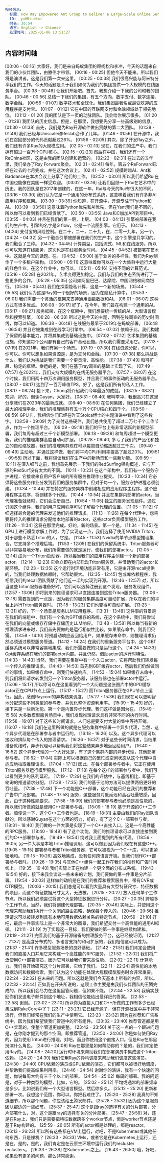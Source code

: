 ```yaml
---
视频信息:
  标题: How Ray Empowered Ant Group to Deliver a Large-Scale Online Serverless Platform
  ID: _yu0Rtuetuc
  时长: 26:54
  语言: English -> Chinese
  处理时间: 2025-01-06 13:51:27
---
```


## 内容时间轴

[00:06 - 00:16] 大家好，我们是来自蚂蚁集团的顾杨松和李冲，今天的话题来自我们的小伙伴团队，由滕伟才带领。
[00:16 - 00:25] 但他今天不能来。所以我们将是演讲者。这是我们第一次来这里。
[00:25 - 00:38] 我们很高兴能与阿米特分享我们的工作。今天的话题是关于我们如何为我们的集团提供一个大规模的在线服务平台。
[00:38 - 00:46] 让我们开始吧。首先，我想介绍一下我的公司和我的团队。
[00:46 - 00:56] 总结一下我们的集团，有五个方向，数字支付、数字连接、数字金融。
[00:56 - 01:07] 数字技术和全球化。我们集团最著名或最受欢迎的应用程序是支付宝。
[01:07 - 01:12] 它在中国的互联网支付和金融领域处于领先地位。
[01:12 - 01:20] 我的团队是下一页的动脉团队。我会给你展示很多。
[01:20 - 01:29] 我团队的历史信息。但是，在那里，我想要先分享一些高级别的信息。
[01:30 - 01:38] 首先，我们是为Ray开源软件做出贡献的第二大团队。
[01:38 - 01:46] 我们已经与Uniscale和Reslab合作了几年。
[01:46 - 01:56] 在开源中，我们在召回部分的代码贡献超过26%。
[01:56 - 02:05] 其次，除了开发Ray之外，我们还有许多Ray的大规模应用。
[02:05 - 02:13] 现在，在我们的生产中，我们拥有超过一百万个CPU核心。
[02:15 - 02:23] 然后在中国，我们还有一个ReChina社区，这是由我的团队创建和运营的。
[02:23 - 02:31] 在过去的五年里，我们举办了Ray Forward聚会。
[02:31 - 02:41] 每年。第五个ReForward已经在过去的七月完成，并在这次会议上。
[02:41 - 02:52] 规模跨越AI、Ant和Baddance在本次会议上分享了他们的工作。
[02:52 - 03:01] 所以我们希望Rui在中国也能像在美国一样受欢迎。
[03:02 - 03:16] 让我们回顾一下Rui在艺术中的历史。我的团队是在2017年创建的，在这一年，Rui与今天的Rui有很大的不同。
[03:16 - 03:30] 我们认为它是一个通用的分布式系统，这意味着我们有许多非AI应用程序和框架。
[03:30 - 03:39] 你知道，在开源中，开源专注于Python和AI。
[03:39 - 03:50] 这意味着Python优先和AI优先，但在Yant我们是不同的，所以你可以看到我们已经贡献了。
[03:50 - 03:55] Java和C加加API到项目中。
[03:55 - 04:03] 并且在我们的第一层，上层。
[04:03 - 04:13] 引擎被部署在我们的生产中。引擎的名字是G flow，它是一个流图引擎。它用于。
[04:13 - 04:24] 支付宝的风险控制。在二十，二十，二十九，在，二零一九年，另一个。
[04:24 - 04:32] 另一个融合引擎被部署在我们的生产中。这个引擎是只学习的。我们融合了三种。
[04:32 - 04:45] 计算类型，包括流式、ML和在线服务，所以你可以知道在线服务，这次也是在线服务全时间。
[04:45 - 04:52] 被部署在艺术中。这就是今天的话题。在。
[04:52 - 05:00] 鉴于业务的多样性，我们为Ray制作了一个多租户架构。
[05:00 - 05:11] 这意味着你可以在一个大集群中运行大量的红色作业。在这个作业中，你可以。
[05:11 - 05:16] 支持不同的计算范式。
[05:16 - 05:28] 在2021年，艺术变得更加稳定。我们与我们的生态系统进行了一些更多的合作。
[05:28 - 05:35] 公司如阿里巴巴、达摩院、中国网络和网商银行。
[05:36 - 05:43] 我们在探索隐私计算，这是一个新的场景。
[05:44 - 05:53] 我们认为这是Ray的一个很好的场景，因为在隐私计算中，
[05:53 - 06:01] 我们需要一个灵活的框架来支持通用函数数据和AI。
[06:01 - 06:07] 这种方式有很多优点。
[06:08 - 06:17] 好了，在今年，我们旨在构建一个通用的AI。
[06:17 - 06:27] 服务框架，在这个框架中，我们想要统一传统的AI、大型语言模型和搜索引擎。
[06:28 - 06:38] 所以这是今天的主题，回到在线调查的历史时间线，你可以知道。
[06:38 - 06:48] 在线服务最早于2019年在蚂蚁部署。
[06:48 - 06:54] 并且它被集成到在线学习引擎中。
[06:54 - 07:02] 依赖于此，我们构建了保留的基本能力，并将其集成到基础设施中。
[07:02 - 07:12] 艺术集团的基础设施，你知道每个公司都有自己的客户基础设施。所以我们需要采用它。
[07:13 - 07:19] 在2021年，我们有另一个场景。
[07:19 - 07:30] 在线资源分配，你可以，你可以。你可以想象如果资源是，是为支付和金融。
[07:30 - 07:38] 那么挑战是什么。我们认为挑战是我们需要一个更灵活、高性能。
[07:38 - 07:49] 和可扩展、稳定的框架。幸运的是，我们在基于ray调查的基础上实现了它。
[07:49 - 07:57] 在2022年，我们支持大规模的在线无服务器平台。
[07:57 - 08:07] 在这个时候，我们用两十四万次调用服务模型，并且我们的事件驱动的无服务器平台。
[08:07 - 08:17] 达到了一百万峰值TPS。好了，这是我们所有的私人工作。
[08:17 - 08:24] 接下来，Chong将介绍我们今年最近的成就。
[08:25 - 08:31] 欢迎，好的，谢谢Guyan，大家好。
[08:31 - 08:40] 我叫李冲，我很高兴在这里分享我们在2023年的最新成就。
[08:40 - 08:50] 在任何集团，我们已经建立了最大的推理平台，我们的推理集群有五十万个CPU核心和四千个。
[08:50 - 08:59] GPU卡，我相信你们已经在昨天Stoica博士的主题演讲中看到了这些数字。
[08:59 - 09:09] 为了交付这些硬件，我们总共使用了超过二万七千个工作节点，作为一个推理平台。
[09:09 - 09:18] 我们的平台上有非常活跃的新模型部署，我们每周有超过三千个新模型部署。
[09:18 - 09:28] 和每周超过一个模型更新。我们的推理集群高度自动可扩展。
[09:28 - 09:40] 多亏了我们的产品化和独立的自动缩放器，我们的推理集群现在可以每周自动缩放超过三千次。
[09:40 - 09:49] 主动地，并通过这样做，我们将平均CPU利用率提高了超过20%。
[09:51 - 09:58] 所以下面，我将谈谈我们在生产中的新场景和一些新功能。
[09:59 - 10:11] 在深入细节之前，我想首先展示一下我们的RedSurfing架构概述，它与开源的RedSurf没有太大的不同。
[10:11 - 10:23] 在这个架构中，我们有一个服务守护进程，它接收来自用户客户端的所有服务推理作业提交。
[10:23 - 10:34] 它必须将这些服务作业分发到我们的服务集群中，但对于每一个，服务守护进程必须创建。
[10:34 - 10:44] 并在特定的服务集群中创建相应的应用程序主程序。这个应用程序主程序，将创建多个代理。
[10:44 - 10:54] 并且在集群内部署的actor。当代理准备就绪时，它们会注册自己。
[10:54 - 11:05] 独立的服务发现组件。通过订阅这个组件，我们的用户应用程序可以了解每个代理的位置。
[11:05 - 11:12] 仔细选择最合适的代理来发送他们的推理请求。
[11:13 - 11:26] 在每个代理中，您需要将传入的推理请求分配给本地部署的actor，这些actor负责模型服务工作。
[11:26 - 11:34] 这将在那里完成。好的，新的场景。第一个是。
[11:34 - 11:45] 在GPU上进行模型求解工作时，为了实现这一点，我们选择了使用NVIDIA Triton，对于那些不熟悉Triton的人，它是。
[11:45 - 11:53] Nvidia的单节点模型推理集合，它支持多个推理后端。
[11:53 - 12:05] 在我们的保留系统中，Triton服务器可以非常容易地分布，我们所需要做的就是运行，使我们的部署actor。
[12:05 - 12:14] 成为一个Triton启动器。所以每当我们的应用程序主创建一个新的部署actor。
[12:14 - 12:23] 它会立即在内部启动Triton服务器，并借助我们的actor长期环境。
[12:23 - 12:35] 这个运行时环境功能非常有用，它是由开源recall提供的，当我们处理数据依赖时，它帮助很大。
[12:35 - 12:45] 包或库依赖程序，我相信我们的recall团队贡献了他们近一半的实现到开源。
[12:46 - 12:57] 对，所以当这些Triton服务器准备好时，它们可以选择注册到这个发现，服务发现组件。
[12:57 - 13:06] 即将到来的推理请求可以直接连接到这些Triton服务器。
[13:06 - 13:18] 需要提到的一点是，因为我们的服务集群高度可自动扩展，所以在我们的平台上运行Triton服务器时。
[13:18 - 13:23] 它们也变得可自动扩展。
[13:23 - 13:31] 好的，下一个场景是服务LLM应用程序。
[13:31 - 13:48] 这件事的背景是在我们的端组中，我们有一个名为GPT缓存的系统，在这个系统中，我们将尝试在我们的向量或缓存存储中存储历史LLM响应。
[13:48 - 13:58] 所以每当有新的推理请求进来时，我们首先要做的是运行相似性比较。如果缓存命中，则我们只需。
[13:58 - 14:10] 将预启动响应返回给用户，如果缓存未命中，则推理请求仍然必须通过模型服务管道。
[14:12 - 14:24] 在我们的重新服务平台中，这个GBT缓存系统可以非常容易地集成，我们所需要做的只是运行这个。
[14:24 - 14:33] Gpt缓存系统在我们的部署actor内部。并且仍然，借助actor的运行时特性。
[14:33 - 14:43] 当然，我们需要在集群中有一个入口actor，它将帮助我们转发每一个传入的推理请求。
[14:43 - 14:53] 首先到GBT缓存actor，然后我们仍然做同样的事情，如果缓存命中，则我们快速响应。
[14:53 - 15:04] 如果缓存未命中，则我们将此请求转发到另一个Triton服务器，该服务器也在部署actor中运行。
[15:06 - 15:17] 所以你可以在这里看到的一个大问题是这张图片中的GPD缓存actor正在CPU节点上运行。
[15:17 - 15:27] 而Triton服务器正在GPU节点上运行。因此，感谢Raycord的异构结果调度。
[15:27 - 15:36] 我们现在可以更明智地分配这些不同类型的参与者，并优化整体资源利用率。
[15:39 - 15:49] 好的，接下来是一些新功能。第一个是内置异步代理。我们这样做是因为在。
[15:49 - 15:58] 大多数模型服务场景中，我们发现推理请求具有非常不同的执行时间。
[15:58 - 16:07] 对于这些长时间请求，人们总是要支付大量的集中等待开销。
[16:07 - 16:18] 我们在这里所做的就是在服务集群中部署一个异步代理，当然，这个异步代理是在部署参与者中运行的。
[16:18 - 16:26] 以及。这个异步代理可以接收和排队每个传入的推理请求。
[16:26 - 16:37] 对于这些长时间请求，当结果准备就绪时，异步代理可以帮助我们将这些结果异步地返回给用户。
[16:40 - 16:52] 这个异步代理的一个大好处是，有了这个集群内部的异步代理，其他部署参与者。
[16:52 - 17:04] 实际上可以根据自己的繁忙或空闲状态从这个代理中自适应地拉取推理请求。
[17:04 - 17:12] 因此，在每个部署参与者中，它正在使用Triton服务器运行模型服务。
[17:12 - 17:18] 在每个这样的部署参与者中，我们可以看到更少的队列延迟。
[17:19 - 17:29] 在我们的评估中，与基线相比，即基于轮询的推送请求分配。
[17:29 - 17:35] 我们的基于池的方法可以提供两倍更好的吞吐量。
[17:38 - 17:48] 下一个功能是C++部署，这个功能已经在我们的推荐和广告中广泛部署。
[17:48 - 17:58] 服务，这些服务对低延迟和高吞吐量敏感。因此，由于这种性能要求。
[17:58 - 18:09] 我们的部署参与者也必须是高性能的，所以我们所做的就是使用C++部署参与者。
[18:09 - 18:19] 基于开源的C++工作者。顺便说一下，这个C++工作者也是。
[18:19 - 18:31] 主要由我们的Ray团队贡献的，所以感谢Guyan在这个方面的努力，好的，有了这个C++部署参与者。
[18:31 - 18:40] 我们做的一件大事是实现了一个C++直接入口，这是一个高性能的RPC服务。
[18:40 - 18:49] 有了这个功能，我们的推理请求可以直接连接到我们的C++部署参与者。
[18:49 - 18:54] 绕过我上面提到的所有代理。
[18:56 - 19:05] 另一件大事是本地Triton推理调用，这可以做到因为我们现在有这些C++。
[19:05 - 19:15] 部署参与者和Triton服务器，它可以被视为一个C++库，可以更紧密地和。
[19:15 - 19:26] 高效地集成，没有任何跨语言开销。当我们制作C++部署参与者时。
[19:26 - 19:35] 与其他C++组件一起工作在我们的推荐和广告时间线上。
[19:35 - 19:40] 我们实际上正在构建一个更全面的分布式系统。
[19:43 - 19:54] 好的，接下来我会谈谈一些未来的计划，我们要做的第一件事是分片部署。
[19:54 - 20:03] 这样做的动机是在我们的推荐和搜索服务中，带有CVR或CTR模型。
[20:03 - 20:15] 我们总是可以看到大量具有大型特征尺寸、特征数据的项目，而这个特征数据尺寸太大，无法被。
[20:15 - 20:27] 放入任何单个工作节点，所以我们必须尝试将这个大型特征数据进行分片。
[20:27 - 20:35] 跨越多个工作节点。当然，我们将创建代理部署。
[20:35 - 20:46] 实际上，并使用这个代理来帮助我们执行一个关闭的路由策略，确保每个传入的。
[20:46 - 20:56] 推理请求可以被转发到具有本地可用数据依赖关系的特定节点。
[20:59 - 21:10] 好吧，最后一件事实际上是一个非常大的图景，我们希望交付一个高性能的通用AI框架。
[21:11 - 21:19] 为了实现这一目标，我们要做的第一件事是继续构建和。
[21:19 - 21:27] 完善我们的基于开源储备的推理服务平台，这已经被证明。
[21:27 - 21:37] 是高度分布式的、多语言支持的和可扩展的，我们相信这可以成为。
[21:37 - 21:41] 许多模型服务场景的良好基础。
[21:42 - 21:51] 我们肯定会使用我们的直接入口并用它来构建一个高性能的RPC服务。
[21:52 - 22:02] 我们将广泛使用C++部署演员，因为它可以给我们带来高性能。
[22:02 - 22:11] 计算能力。我们将开始研究这个分片部署，它给了我们。
[22:11 - 22:24] 高性能的本地数据访问和数据检索，我们认为这个功能在处理大规模模型服务时会非常重要。
[22:24 - 22:32] 在未来的问题。所以这就是我们今天基本上所有的内容，所以。
[22:32 - 22:44] 正如我在开头所说的，这项工作主要是由我们伙伴团队的王腾完成的，所以我们会尽力在这里回答问题，但如果不能，
[22:44 - 22:53] 我确实鼓励你们发送电子邮件到这个地址，我相信他能给出最详细的答案。
[22:53 - 22:58] 谢谢。
[23:02 - 23:10] 所以你为直接入口和C++所做的工作有多少已经集成到RakeCore中了？
[23:11 - 23:23] 它已经开源了，但在开源社区中并不非常流行，但我们经常在我们的生产中使用它。
[23:23 - 23:32] 因为在推荐和广告系统中，因为我们希望使我们管道中的所有组件。
[23:32 - 23:40] 推荐管道都是用C++实现的，使整个管道更加完整。
[23:42 - 23:50] 关于这一点的一个跟进问题是，在你刚才提到的那个空间，即推荐管道。
[23:50 - 24:00] 你是如何使用Ray的，因为使用Triton进行推理，对吧。而且你使用这个直接入口。但是Ray在那里扮演什么角色。
[24:00 - 24:08] Ray在那里是如何帮助你的？是的，我们肯定使用Ray的。
[24:08 - 24:20] 运行时环境来帮助我们在部署演员中集成这个Triton依赖。
[24:20 - 24:30] 我们使用Ray的异构调度来帮助我们调度这些演员。
[24:30 - 24:40] CPU依赖的演员或GPU依赖的演员，它们都可以被很好地调度，并帮助我们提高结果利用率。
[24:46 - 24:54] 谢谢你的演讲，我有一个快速的问题，你说每周大约有三千个以上的部署。
[24:54 - 25:02] 每周的部署。我的问题是，对于一种类型的模型，比如，它的。
[25:02 - 25:12] 平均或通常的部署频率是多少。比如说我们有一个大型语言模型。然后你多久。
[25:12 - 25:20] 更新和部署一次。我想这个范围，你可以。你把我难住了。
[25:20 - 25:28] 我真的不知道细节，所以那个问题，你应该给王腾发邮件。
[25:28 - 25:32] 因为这个是服务团队那边的一些细节。
[25:37 - 25:47] 这个是跟ray的选择有关的分片部署，分片部署什么，对，这个是跟ray的选择有关的分片部署。
[25:47 - 25:59] 对，还是在Ray上，我们只是需要把特征数据跨多个worker节点，但是worker节点还是基于Ray构建的。
[25:59 - 26:05] 所有的actor都是处理的，都是reactor。
[26:13 - 26:23] 所以所有这些都在VM上运行，对吧，不是Kubernetes或其他任何东西，只是裸机？
[26:23 - 26:33] VMs，或者它是在Kubernetes上运行，还是在，是的，是的，我们肯定是在云原生环境中运行我们的recluster reclusters。
[26:33 - 26:38] 在Kubernetes之上。
[26:43 - 26:50] 哦，好吧，如果没有更多的问题，那么非常感谢。